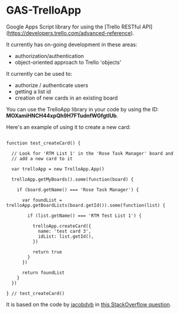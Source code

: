 # GAS-TrelloApp
Google Apps Script library for using the [Trello RESTful API] (https://developers.trello.com/advanced-reference).

It currently has on-going development in these areas:

* authorization/authentication
* object-oriented approach to Trello 'objects'

It currently can be used to:
* authorize / authenticate users
* getting a list id
* creation of new cards in an existing board

You can use the TrelloApp library in your code by using the ID: **MOXamiHNCH44xpQh9H7FTudnfWGfgtIUb**.

Here's an example of using it to create a new card:

```

function test_createCard() {

  // Look for 'RTM List 1' in the 'Rose Task Manager' board and 
  // add a new card to it

  var trelloApp = new TrelloApp.App()

  trelloApp.getMyBoards().some(function(board) {
  
    if (board.getName() === 'Rose Task Manager') {
    
      var foundList = trelloApp.getBoardLists(board.getId()).some(function(list) {
      
        if (list.getName() === 'RTM Test List 1') {
        
          trelloApp.createCard({
            name: 'test card 3', 
            idList: list.getId(),
          }) 
          
          return true
        }
      }) 
      
      return foundList
    }
  })
  
} // test_createCard()

```

It is based on the code by [jacobdvb](http://stackoverflow.com/users/1408731/jacobvdb) in [this StackOverflow question](http://stackoverflow.com/questions/31626748/trelloapp-with-oauth-as-a-library-does-not-seem-to-work).


